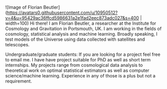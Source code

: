 ![Image of Florian Beutler](https://avatars0.githubusercontent.com/u/10950512?v=4&u=95429ac36ffcd5986631a2e1fad2eec873adc027&s=400 | width=100)
Hi there! I am Florian Beutler, a researcher at the Institute for Cosmology and Gravitation in Portsmouth, UK. I am working in the fields of cosmology, statistical analysis and machine learning. Broadly speaking, I test models of the Universe using data collected with satellites and telescopes.

Undergraduate/graduate students: If you are looking for a project feel free to email me. I have have project suitable for PhD as well as short term internships. My projects range from cosmological data analysis to theoretical work on optimal statistical estimators as well as computer science/machine learning. Experience in any of those is a plus but not a requirement.
